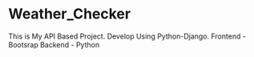 # Weather_Checker
This is My API Based Project.
Develop Using Python-Django.
Frontend - Bootsrap
Backend - Python

